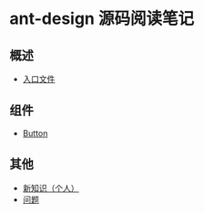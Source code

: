 # ant-design 源码阅读笔记

## 概述
+ [入口文件](https://github.com/a1029563229/Antd-Source-Code/tree/master/entry)

## 组件
+ [Button](https://github.com/a1029563229/Antd-Source-Code/tree/master/Components/Button)

## 其他
+ [新知识（个人）](https://github.com/a1029563229/Antd-Source-Code/tree/master/New)
+ [问题](https://github.com/a1029563229/Antd-Source-Code/tree/master/Questions)
